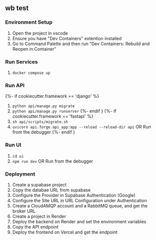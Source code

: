 ## wb test

### Environment Setup
1. Open the project in vscode
1. Ensure you have "Dev Containers" extention installed
1. Go to Command Palette and then run "Dev Containers: Rebuild and Reopen in Container"

### Run Services
1. `docker compose up`

### Run API
{%- if cookiecutter.framework == 'django' %}
1. `python api/manage.py migrate`
1. `python api/manage.py runserver`
{%- endif }
{%- if cookiecutter.framework == 'fastapi' %}
1. `sh api/scripts/migrate.sh`
1. `uvicorn api.forge.api_app:app --reload --reload-dir api` OR Run from the debugger
{%- endif }


### Run UI
1. `cd ui`
1. `npm run dev` OR Run from the debugger

### Deployment
1. Create a supabase project
1. Copy the databae URL from supabase
1. Configure the Provider in Supabase Authentication (Google)
1. Configure the Site URL in URL Configuration under Authentication
1. Create a CloudAMQP account and a RabbitMQ queue, and get the broker URL
1. Create a project in Render 
1. Deploy the backend on Render and set the environment variables
1. Copy the API endpoint
1. Deploy the frontend on Vercel and get the endpoint
